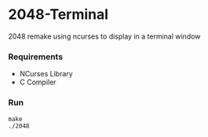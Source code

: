 2048-Terminal
=============

2048 remake using ncurses to display in a terminal window

### Requirements
- NCurses Library
- C Compiler

### Run
```
make
./2048
```
